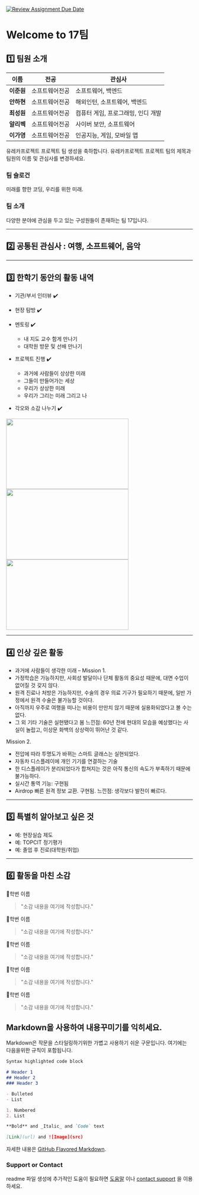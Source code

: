[![Review Assignment Due Date](https://classroom.github.com/assets/deadline-readme-button-22041afd0340ce965d47ae6ef1cefeee28c7c493a6346c4f15d667ab976d596c.svg)](https://classroom.github.com/a/meKNgBF9)
# Welcome to 17팀

## 1️⃣ 팀원 소개

| **이름** | **전공** | **관심사** |
| --- | --- | --- |
| **이준원** | 소프트웨어전공 | 소프트웨어, 백엔드 |
| **안하현** | 소프트웨어전공 | 해외인턴, 소프트웨어, 백엔드 |
| **최성원** | 소프트웨어전공 | 컴퓨터 게임, 프로그래밍, 인디 개발 |
| **알리벡** | 소프트웨어전공 | 사이버 보안, 소프트웨어 |
| **이가영** | 소프트웨어전공 | 인공지능, 게임, 모바일 앱 |

유레카프로젝트 프로젝트 팀 생성을 축하합니다.
유레카프로젝트 프로젝트 팀의 제목과 팀원의 이름 및 관심사를 변경하세요.

### 팀 슬로건

미래를 향한 코딩, 우리를 위한 미래.

### 팀 소개

다양한 분야에 관심을 두고 있는 구성원들이 존재하는 팀 17입니다.

***

## 2️⃣ 공통된 관심사 : 여행, 소프트웨어, 음악

***

## 3️⃣ 한학기 동안의 활동 내역 

- 기관/부서 인터뷰 ✔️  

- 현장 탐방 ✔️  

- 멘토링 ✔️  
  - 내 지도 교수 함게 만나기
  - 대학원 방문 및 선배 만나기

- 프로젝트 진행 ✔️  
  - 과거에 사람들이 상상한 미래
  - 그들이 만들어가는 세상
  - 우리가 상상한 미래
  - 우리가 그리는 미래 그리고 나

- 각오와 소감 나누기 ✔️  


<!-- 활동 사진 추가 예시 -->
<img src="https://pixnio.com/free-images/2017/08/14/2017-08-14-13-09-09-960x651.jpg?text=활동사진1" width="330" height="190"/>
<img src="https://pixnio.com/free-images/2017/08/14/2017-08-14-20-51-02-960x640.jpg?text=활동사진2" width="330" height="190"/>
<img src="https://pixnio.com/free-images/2017/08/15/2017-08-15-10-05-39-960x640.jpg?text=활동사진3" width="330" height="190"/>

***

## 4️⃣ 인상 깊은 활동

- 과거에 사람들이 생각한 미래 – 
 Mission 1.
- 가정학습은 가능하지만, 사회성 발달이나 단체 활동의 중요성 때문에, 대면 수업이 없어질 것 갗지 않다.
- 원격 진료나 처방은 가능하지만, 수술의 경우 의료 기구가 필요하기 때문에, 일반 가정에서 원격 수술은 불가능할 것이다.
- 아직까지 우주로 여행을 떠나는 비용이 만만치 않기 때문에 실용화되었다고 볼 수는 없다.
- 그 외 기타 기술은 실현됐다고 봄
느낀점: 60년 전에 현대의 모습을 예상했다는 사실이 놀랍고, 이상문 화백의 상상력이 뛰어난 것 같다.

Mission 2.
- 전압에 따라 투명도가 바뀌는 스마트 글래스는 실현되었다.
- 자동차 디스플레이에 개인 기기를 연결하는 기술
- 한 디스플레이가 분리되었다가 합쳐지는 것은 아직 통신의 속도가 부족하기 때문에 불가능하다.
- 실시간 통역 기능: 구현됨
- Airdrop 빠른 원격 정보 교환. 구현됨.
느낀점: 생각보다 발전이 빠르다.

***

## 5️⃣ 특별히 알아보고 싶은 것
- 예: 현장실습 제도
- 예: TOPCIT 정기평가
- 예: 졸업 후 진로(대학원/취업)

***

## 6️⃣ 활동을 마친 소감

🔗학번 이름  
> "소감 내용을 여기에 작성합니다."

🔗학번 이름  
> "소감 내용을 여기에 작성합니다."

🔗학번 이름  
> "소감 내용을 여기에 작성합니다."

🔗학번 이름  
> "소감 내용을 여기에 작성합니다."

🔗학번 이름  
> "소감 내용을 여기에 작성합니다."


## Markdown을 사용하여 내용꾸미기를 익히세요.

Markdown은 작문을 스타일링하기위한 가볍고 사용하기 쉬운 구문입니다. 여기에는 다음을위한 규칙이 포함됩니다.

```markdown
Syntax highlighted code block

# Header 1
## Header 2
### Header 3

- Bulleted
- List

1. Numbered
2. List

**Bold** and _Italic_ and `Code` text

[Link](url) and ![Image](src)
```

자세한 내용은 [GitHub Flavored Markdown](https://guides.github.com/features/mastering-markdown/).

### Support or Contact

readme 파일 생성에 추가적인 도움이 필요하면 [도움말](https://help.github.com/articles/about-readmes/) 이나 [contact support](https://github.com/contact) 을 이용하세요.

